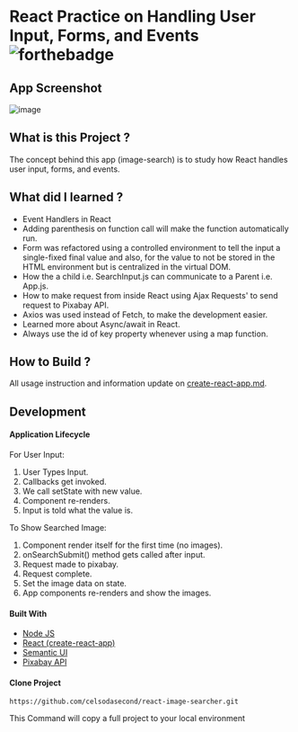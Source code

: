 # React Practice on Handling User Input, Forms, and Events ![forthebadge](https://badges.aleen42.com/src/react.svg)

## App Screenshot
![image](https://user-images.githubusercontent.com/75917932/205805489-f75fc117-aa1b-4f0f-86e9-696ac3cc7806.png)


## What is this Project ?

The concept behind this app (image-search) is to study how React handles user input, forms, and events.

## What did I learned ?

- Event Handlers in React
- Adding parenthesis on function call will make the function automatically run.
- Form was refactored using a controlled environment to tell the input a single-fixed final value and also, for the value to not be stored in the HTML environment but is centralized in the virtual DOM.
- How the a child i.e. SearchInput.js can communicate to a Parent i.e. App.js.
- How to make request from inside React using Ajax Requests' to send request to Pixabay API.
- Axios was used instead of Fetch, to make the development easier.
- Learned more about Async/await in React. 
- Always use the id of key property whenever using a map function.

## How to Build ?

All usage instruction and information update on [create-react-app.md](https://github.com/celsodasecond/first-react-app/blob/master/create-react-app.md).

## Development

#### Application Lifecycle

For User Input:
1. User Types Input.
2. Callbacks get invoked.
3. We call setState with new value.
4. Component re-renders.
5. Input is told what the value is.

To Show Searched Image:
1. Component render itself for the first time (no images).
2. onSearchSubmit() method gets called after input.
3. Request made to pixabay.
4. Request complete.
5. Set the image data on state.
6. App components re-renders and show the images.

#### Built With

- [Node JS](https://nodejs.org/en/) 
- [React (create-react-app)](https://reactjs.org/docs/create-a-new-react-app.html)
- [Semantic UI](https://semantic-ui.com/)
- [Pixabay API](https://pixabay.com/api/docs/)

#### Clone Project

```shell
https://github.com/celsodasecond/react-image-searcher.git
```

This Command will copy a full project to your local environment

